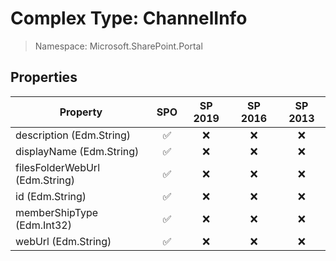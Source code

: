 # Complex Type: ChannelInfo

> Namespace: Microsoft.SharePoint.Portal

## Properties

Property | SPO | SP 2019 | SP 2016 | SP 2013
----------|:---:|:-------:|:-------:|:-------:
description (Edm.String) | ✅ | ❌ | ❌ | ❌
displayName (Edm.String) | ✅ | ❌ | ❌ | ❌
filesFolderWebUrl (Edm.String) | ✅ | ❌ | ❌ | ❌
id (Edm.String) | ✅ | ❌ | ❌ | ❌
memberShipType (Edm.Int32) | ✅ | ❌ | ❌ | ❌
webUrl (Edm.String) | ✅ | ❌ | ❌ | ❌